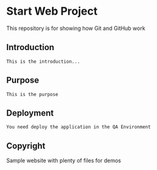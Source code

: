 # Start Web Project

This repository is for showing how Git and GitHub work

## Introduction

	This is the introduction...
	
## Purpose
	
	This is the purpose

## Deployment

	You need deploy the application in the QA Environment

## Copyright
Sample website with plenty of files for demos
